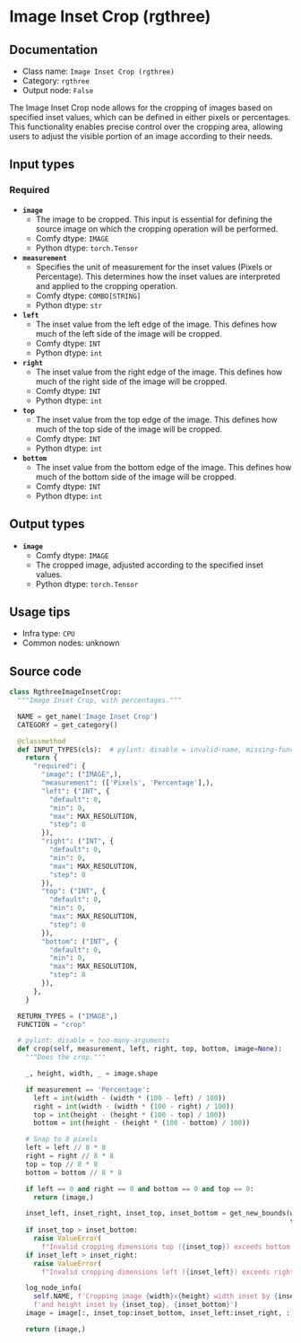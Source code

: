 # Image Inset Crop (rgthree)
## Documentation
- Class name: `Image Inset Crop (rgthree)`
- Category: `rgthree`
- Output node: `False`

The Image Inset Crop node allows for the cropping of images based on specified inset values, which can be defined in either pixels or percentages. This functionality enables precise control over the cropping area, allowing users to adjust the visible portion of an image according to their needs.
## Input types
### Required
- **`image`**
    - The image to be cropped. This input is essential for defining the source image on which the cropping operation will be performed.
    - Comfy dtype: `IMAGE`
    - Python dtype: `torch.Tensor`
- **`measurement`**
    - Specifies the unit of measurement for the inset values (Pixels or Percentage). This determines how the inset values are interpreted and applied to the cropping operation.
    - Comfy dtype: `COMBO[STRING]`
    - Python dtype: `str`
- **`left`**
    - The inset value from the left edge of the image. This defines how much of the left side of the image will be cropped.
    - Comfy dtype: `INT`
    - Python dtype: `int`
- **`right`**
    - The inset value from the right edge of the image. This defines how much of the right side of the image will be cropped.
    - Comfy dtype: `INT`
    - Python dtype: `int`
- **`top`**
    - The inset value from the top edge of the image. This defines how much of the top side of the image will be cropped.
    - Comfy dtype: `INT`
    - Python dtype: `int`
- **`bottom`**
    - The inset value from the bottom edge of the image. This defines how much of the bottom side of the image will be cropped.
    - Comfy dtype: `INT`
    - Python dtype: `int`
## Output types
- **`image`**
    - Comfy dtype: `IMAGE`
    - The cropped image, adjusted according to the specified inset values.
    - Python dtype: `torch.Tensor`
## Usage tips
- Infra type: `CPU`
- Common nodes: unknown


## Source code
```python
class RgthreeImageInsetCrop:
  """Image Inset Crop, with percentages."""

  NAME = get_name('Image Inset Crop')
  CATEGORY = get_category()

  @classmethod
  def INPUT_TYPES(cls):  # pylint: disable = invalid-name, missing-function-docstring
    return {
      "required": {
        "image": ("IMAGE",),
        "measurement": (['Pixels', 'Percentage'],),
        "left": ("INT", {
          "default": 0,
          "min": 0,
          "max": MAX_RESOLUTION,
          "step": 8
        }),
        "right": ("INT", {
          "default": 0,
          "min": 0,
          "max": MAX_RESOLUTION,
          "step": 8
        }),
        "top": ("INT", {
          "default": 0,
          "min": 0,
          "max": MAX_RESOLUTION,
          "step": 8
        }),
        "bottom": ("INT", {
          "default": 0,
          "min": 0,
          "max": MAX_RESOLUTION,
          "step": 8
        }),
      },
    }

  RETURN_TYPES = ("IMAGE",)
  FUNCTION = "crop"

  # pylint: disable = too-many-arguments
  def crop(self, measurement, left, right, top, bottom, image=None):
    """Does the crop."""

    _, height, width, _ = image.shape

    if measurement == 'Percentage':
      left = int(width - (width * (100 - left) / 100))
      right = int(width - (width * (100 - right) / 100))
      top = int(height - (height * (100 - top) / 100))
      bottom = int(height - (height * (100 - bottom) / 100))

    # Snap to 8 pixels
    left = left // 8 * 8
    right = right // 8 * 8
    top = top // 8 * 8
    bottom = bottom // 8 * 8

    if left == 0 and right == 0 and bottom == 0 and top == 0:
      return (image,)

    inset_left, inset_right, inset_top, inset_bottom = get_new_bounds(width, height, left, right,
                                                                      top, bottom)
    if inset_top > inset_bottom:
      raise ValueError(
        f"Invalid cropping dimensions top ({inset_top}) exceeds bottom ({inset_bottom})")
    if inset_left > inset_right:
      raise ValueError(
        f"Invalid cropping dimensions left ({inset_left}) exceeds right ({inset_right})")

    log_node_info(
      self.NAME, f'Cropping image {width}x{height} width inset by {inset_left},{inset_right}, ' +
      f'and height inset by {inset_top}, {inset_bottom}')
    image = image[:, inset_top:inset_bottom, inset_left:inset_right, :]

    return (image,)

```
